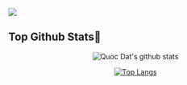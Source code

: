 
![](https://komarev.com/ghpvc/?username=nqdat2002&color=blue)
## Top Github Stats🌟


<div align="center">

![Quoc Dat's github stats](https://github-readme-stats.vercel.app/api/?username=nqdat2002&show_icons=true&theme=transparent) 
</div>
<div align="center">
  
[![Top Langs](https://github-readme-stats.vercel.app/api/top-langs/?username=nqdat2002&layout=compact&langs_count=15)](https://github.com/anuraghazra/github-readme-stats)

</div>


